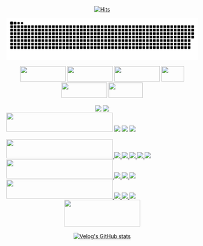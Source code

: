 <div align="center">
  
[![Hits](https://hits.seeyoufarm.com/api/count/incr/badge.svg?url=https%3A%2F%2Fgithub.com%2FJunTaeHahm&count_bg=%230C1117&title_bg=%230C1117&icon=cloudsmith.svg&icon_color=%23FFFFFF&title=Hello%21&edge_flat=false)](https://hits.seeyoufarm.com)
  
![snake gif](https://github.com/JunTaeHahm/JunTaeHahm/blob/output/github-contribution-grid-snake.svg)
  
  <div>
    <img src="https://capsule-render.vercel.app/api?type=transparent&section=footer&text=Develop&fontColor=e0e0e0&fontSize=220&fontAlignY=60" height="40" width="120" />
    <img src="https://capsule-render.vercel.app/api?type=transparent&section=footer&text=System.&fontColor=ff522f&fontSize=220&fontAlignY=60" height="40" width="120" />
        <img src="https://capsule-render.vercel.app/api?type=transparent&section=footer&text=Develop&fontColor=e0e0e0&fontSize=220&fontAlignY=60" height="40" width="120" />
    <img src="https://capsule-render.vercel.app/api?type=transparent&section=footer&text=Life.&fontColor=ff522f&fontSize=450&fontAlignY=70" height="40" width="60" />
        <img src="https://capsule-render.vercel.app/api?type=transparent&section=footer&text=Develop&fontColor=e0e0e0&fontSize=220&fontAlignY=60" height="40" width="120" />
    <img src="https://capsule-render.vercel.app/api?type=transparent&section=footer&text=Myself.&fontColor=ff522f&fontSize=270&fontAlign=50&fontAlignY=70" height="40" width="90" />
  </div>
  <br />
  <img src="https://i.pinimg.com/originals/48/89/0c/48890c0cba7202893720081996ccbc1f.gif" width="400"/>
  <img src="https://i.pinimg.com/originals/48/7e/8e/487e8eeecedf506903840cc00f91e428.gif" width="400"/>
</div>

<div align="center">
  <div align="left">
    <img src="https://capsule-render.vercel.app/api?type=transparent&section=footer&text=Channel&fontColor=ff522f&fontSize=60&fontAlignY=80&fontAlign=78" height="50" width="280" />
    <a href="mailto:jth5287@icloud.com,ahuuae_@kakao.com,jth5287@naver.com"><img src="https://img.shields.io/badge/Mail-ffffff?style=for-the-badge&logo=apple&logoColor=black"></a>
    <a href="https://velog.io/@ahuuae"><img src="https://img.shields.io/badge/Velog-ffffff?style=for-the-badge&logo=Velog&logoColor=black"/></a>
    <a href="https://www.instagram.com/ahuuae/"><img src="https://img.shields.io/badge/Instagram-ffffff?style=for-the-badge&logo=Instagram&logoColor=black"/>
  </div>
    <br/>

  <div align="left">
   <img src="https://capsule-render.vercel.app/api?type=transparent&section=footer&text=Languae&fontColor=ff522f&fontSize=60&fontAlignY=80&fontAlign=78" height="50" width="280" />
    <img src="https://img.shields.io/badge/HTML5-ffffff?style=for-the-badge&logo=HTML5&logoColor=E34F26"/>
    <img src="https://img.shields.io/badge/CSS3-ffffff?style=for-the-badge&logo=CSS3&logoColor=1572B6"/>
    <img src="https://img.shields.io/badge/JavaScript-ffffff?style=for-the-badge&logo=JavaScript&logoColor=F7DF1E"/>
    <img src="https://img.shields.io/badge/SASS-ffffff?style=for-the-badge&logo=Sass&logoColor=CC6699"/>
    <img src="https://img.shields.io/badge/Styled%20components-ffffff?style=for-the-badge&logo=Styledcomponents&logoColor=CC6699"/>
    <br/>
    
<img src="https://capsule-render.vercel.app/api?type=transparent&section=footer&fontColor=6ca4fb&fontSize=60&fontAlignY=80&fontAlign=78" height="50" width="280" />
    <img src="https://img.shields.io/badge/React-ffffff?style=for-the-badge&logo=react&logoColor=61DAFB"/>
    <img src="https://img.shields.io/badge/TypeScript-ffffff?style=for-the-badge&logo=TypeScript&logoColor=3178C6"/>
    <img src="https://img.shields.io/badge/Next.js-ffffff?style=for-the-badge&logo=Next.js&logoColor=000000"/>
    <br/>

   <img src="https://capsule-render.vercel.app/api?type=transparent&section=footer&text=Software&fontColor=ff522f&fontSize=60&fontAlignY=80&fontAlign=78" height="50" width="280" />
    <img src="https://img.shields.io/badge/Visual Studio Code-ffffff?style=for-the-badge&logo=Visual Studio Code&logoColor=007ACC"/>
    <img src="https://img.shields.io/badge/GitHub-ffffff?style=for-the-badge&logo=GitHub&logoColor=black"/>
    <img src="https://img.shields.io/badge/Figma-ffffff?style=for-the-badge&logo=Figma&logoColor=F24E1E"/>
  </div>

  <div align="center">
    <img src="https://capsule-render.vercel.app/api?type=transparent&section=footer&text=POST&fontColor=59c251&fontSize=100&fontAlignY=100&fontAlign=50" height="70" width="200" />
    
[![Velog's GitHub stats](https://velog-readme-stats.vercel.app/api?name=ahuuae&color=white)](https://velog.io/@ahuuae)
    
  </div>
</div>
    
  


